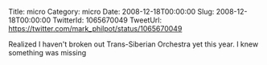 Title: micro
Category: micro
Date: 2008-12-18T00:00:00
Slug: 2008-12-18T00:00:00
TwitterId: 1065670049
TweetUrl: https://twitter.com/mark_philpot/status/1065670049

Realized I haven't broken out Trans-Siberian Orchestra yet this year. I knew something was missing